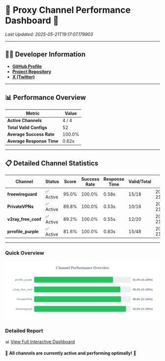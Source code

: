 # 🌟 Proxy Channel Performance Dashboard 🌟

_Last Updated: 2025-05-21T19:17:07.179903_

---

## 👩‍💻 Developer Information

- **[GitHub Profile](https://github.com/4n0nymou3)**  
- **[Project Repository](https://github.com/4n0nymou3/multi-proxy-config-fetcher)**  
- **[X (Twitter)](https://x.com/4n0nymou3)**  

---

## 📊 Performance Overview

| Metric                | Value       |
|-----------------------|-------------|
| **Active Channels**   | 4 / 4       |
| **Total Valid Configs** | 52          |
| **Average Success Rate** | 100.0%      |
| **Average Response Time** | 0.62s       |

---

## 📋 Detailed Channel Statistics

| Channel          | Status     | Score  | Success Rate | Response Time | Valid/Total | Last Success               |
|------------------|------------|--------|--------------|---------------|-------------|----------------------------|
| **freewireguard**  | ✅ Active  | 95.0%  | 100.0% | 0.58s         | 15/18       | 2025-05-21T19:17:07.178041 |
| **PrivateVPNs**  | ✅ Active  | 89.8%  | 100.0% | 0.53s         | 10/16       | 2025-05-21T19:17:06.575123 |
| **v2ray_free_conf**  | ✅ Active  | 89.2%  | 100.0% | 0.55s         | 12/20       | 2025-05-21T19:17:06.009046 |
| **prrofile_purple**  | ✅ Active  | 81.6%  | 100.0% | 0.83s         | 15/48       | 2025-05-21T19:17:05.396305 |

---

### Quick Overview
<div align="center">
  <a href="https://raw.githubusercontent.com/nullluser/NullRepo/refs/heads/main/assets/channel_stats_chart.svg">
    <img src="https://raw.githubusercontent.com/nullluser/NullRepo/refs/heads/main/assets/channel_stats_chart.svg" alt="Source Performance Statistics" width="800">
  </a>
</div>

### Detailed Report
📊 [View Full Interactive Dashboard](https://htmlpreview.github.io/?https://github.com/nullluser/NullRepo/blob/main/assets/performance_report.html)

🎉 **All channels are currently active and performing optimally!** 🎉
